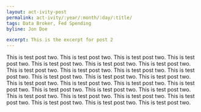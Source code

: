 ```yaml
---
layout: act-ivity-post
permalink: act-ivity/:year/:month/:day/:title/
tags: Data Broker, Fed Spending
byline: Jon Doe

excerpt: This is the excerpt for post 2
---
```



This is test post two. This is test post two. This is test post two. This is test post two. This is test post two. This is test post two. This is test post two. This is test post two. This is test post two. This is test post two. This is test post two. This is test post two. This is test post two. This is test post two. This is test post two. This is test post two. This is test post two. This is test post two. This is test post two. This is test post two. This is test post two. This is test post two. This is test post two. This is test post two. This is test post two. This is test post two. This is test post two. This is test post two.